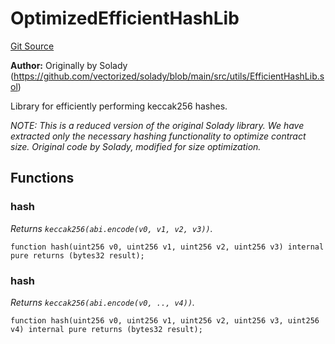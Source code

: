 # OptimizedEfficientHashLib
[Git Source](https://github.com/VerisLabs/kToken/blob/106bb3d6000277e5445cb27a912aae110bd01f57/src/vendor/solady/utils/OptimizedEfficientHashLib.sol)

**Author:**
Originally by Solady (https://github.com/vectorized/solady/blob/main/src/utils/EfficientHashLib.sol)

Library for efficiently performing keccak256 hashes.

*NOTE: This is a reduced version of the original Solady library.
We have extracted only the necessary hashing functionality to optimize contract size.
Original code by Solady, modified for size optimization.*


## Functions
### hash

*Returns `keccak256(abi.encode(v0, v1, v2, v3))`.*


```solidity
function hash(uint256 v0, uint256 v1, uint256 v2, uint256 v3) internal pure returns (bytes32 result);
```

### hash

*Returns `keccak256(abi.encode(v0, .., v4))`.*


```solidity
function hash(uint256 v0, uint256 v1, uint256 v2, uint256 v3, uint256 v4) internal pure returns (bytes32 result);
```

